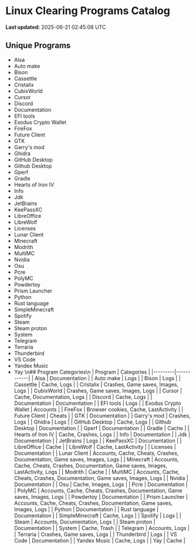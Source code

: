 # Linux Clearing Programs Catalog
**Last updated:** 2025-06-21 02:45:08 UTC
## Unique Programs
- Alsa
- Auto make
- Bison
- Cassettle
- Cristalix
- CubixWorld
- Cursor
- Discord
- Documentation
- EFI tools
- Exodus Crypto Wallet
- FireFox
- Future Client
- GTK
- Garry's mod
- Ghidra
- GitHub Desktop
- Github Desktop
- Gperf
- Gradle
- Hearts of Iron IV
- Info
- Jdk
- JetBrains
- KeePassXC
- LibreOffice
- LibreWolf
- Licenses
- Lunar Client
- Minecraft
- Modrith
- MultiMC
- Nvidia
- Osu
- Pcre
- PolyMC
- Powdertoy
- Prism Launcher
- Python
- Rust language
- SimpleMinecraft
- Spotify
- Steam
- Steam proton
- System
- Telegram
- Terraria
- Thunderbird
- VS Code
- Yandex Music
- Yay
\n## Program Categories\n
| Program | Categories |
|---------|------------|
| Alsa | Documentation |
| Auto make | Logs |
| Bison | Logs |
| Cassettle | Cache, Logs |
| Cristalix | Crashes, Game saves, Images, Logs |
| CubixWorld | Crashes, Game saves, Images, Logs |
| Cursor | Cache, Documentation, Logs |
| Discord | Cache, Logs |
| Documentation | Documentation |
| EFI tools | Logs |
| Exodus Crypto Wallet | Accounts |
| FireFox | Browser cookies, Cache, LastActivity |
| Future Client | Cheats |
| GTK | Documentation |
| Garry's mod | Crashes, Logs |
| Ghidra | Logs |
| GitHub Desktop | Cache, Logs |
| Github Desktop | Documentation |
| Gperf | Documentation |
| Gradle | Cache |
| Hearts of Iron IV | Cache, Crashes, Logs |
| Info | Documentation |
| Jdk | Documentation |
| JetBrains | Logs |
| KeePassXC | Documentation |
| LibreOffice | Cache |
| LibreWolf | Cache, LastActivity |
| Licenses | Documentation |
| Lunar Client | Accounts, Cache, Cheats, Crashes, Documentation, Game saves, Images, Logs |
| Minecraft | Accounts, Cache, Cheats, Crashes, Documentation, Game saves, Images, LastActivity, Logs |
| Modrith | Cache |
| MultiMC | Accounts, Cache, Cheats, Crashes, Documentation, Game saves, Images, Logs |
| Nvidia | Documentation |
| Osu | Cache, Images, Logs |
| Pcre | Documentation |
| PolyMC | Accounts, Cache, Cheats, Crashes, Documentation, Game saves, Images, Logs |
| Powdertoy | Documentation |
| Prism Launcher | Accounts, Cache, Cheats, Crashes, Documentation, Game saves, Images, Logs |
| Python | Documentation |
| Rust language | Documentation |
| SimpleMinecraft | Cache, Logs |
| Spotify | Logs |
| Steam | Accounts, Documentation, Logs |
| Steam proton | Documentation |
| System | Cache, Trash |
| Telegram | Accounts, Logs |
| Terraria | Crashes, Game saves, Logs |
| Thunderbird | Logs |
| VS Code | Documentation |
| Yandex Music | Cache, Logs |
| Yay | Cache |
